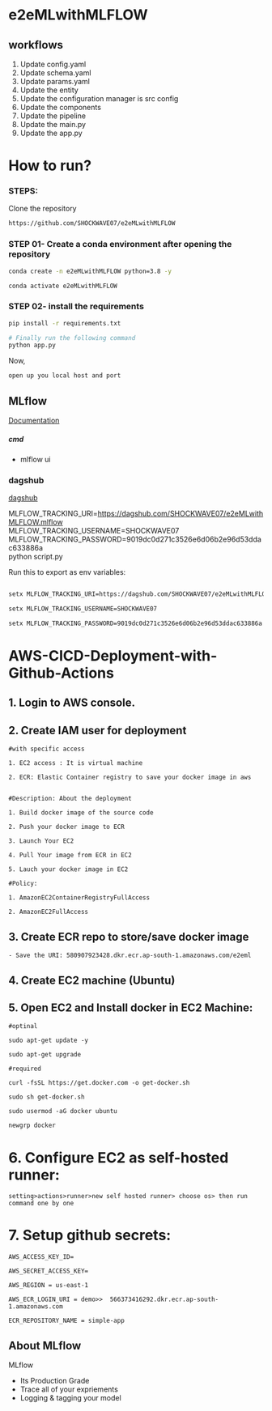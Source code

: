 # e2eMLwithMLFLOW

## workflows

1. Update config.yaml
2. Update schema.yaml
3. Update params.yaml
4. Update the entity
5. Update the configuration manager is src config
6. Update the components
7. Update the pipeline
8. Update the main.py
9. Update the app.py 


# How to run?
### STEPS:

Clone the repository

```bash
https://github.com/SHOCKWAVE07/e2eMLwithMLFLOW
```
### STEP 01- Create a conda environment after opening the repository

```bash
conda create -n e2eMLwithMLFLOW python=3.8 -y
```

```bash
conda activate e2eMLwithMLFLOW
```


### STEP 02- install the requirements
```bash
pip install -r requirements.txt
```


```bash
# Finally run the following command
python app.py
```

Now,
```bash
open up you local host and port
```



## MLflow

[Documentation](https://mlflow.org/docs/latest/index.html)


##### cmd
- mlflow ui

### dagshub
[dagshub](https://dagshub.com/)

MLFLOW_TRACKING_URI=https://dagshub.com/SHOCKWAVE07/e2eMLwithMLFLOW.mlflow \
MLFLOW_TRACKING_USERNAME=SHOCKWAVE07 \
MLFLOW_TRACKING_PASSWORD=9019dc0d271c3526e6d06b2e96d53ddac633886a \
python script.py

Run this to export as env variables:

```bash

setx MLFLOW_TRACKING_URI=https://dagshub.com/SHOCKWAVE07/e2eMLwithMLFLOW.mlflow

setx MLFLOW_TRACKING_USERNAME=SHOCKWAVE07

setx MLFLOW_TRACKING_PASSWORD=9019dc0d271c3526e6d06b2e96d53ddac633886a

```



# AWS-CICD-Deployment-with-Github-Actions

## 1. Login to AWS console.

## 2. Create IAM user for deployment

	#with specific access

	1. EC2 access : It is virtual machine

	2. ECR: Elastic Container registry to save your docker image in aws


	#Description: About the deployment

	1. Build docker image of the source code

	2. Push your docker image to ECR

	3. Launch Your EC2 

	4. Pull Your image from ECR in EC2

	5. Lauch your docker image in EC2

	#Policy:

	1. AmazonEC2ContainerRegistryFullAccess

	2. AmazonEC2FullAccess

	
## 3. Create ECR repo to store/save docker image
    - Save the URI: 580907923428.dkr.ecr.ap-south-1.amazonaws.com/e2eml

	
## 4. Create EC2 machine (Ubuntu) 

## 5. Open EC2 and Install docker in EC2 Machine:
	
	
	#optinal

	sudo apt-get update -y

	sudo apt-get upgrade
	
	#required

	curl -fsSL https://get.docker.com -o get-docker.sh

	sudo sh get-docker.sh

	sudo usermod -aG docker ubuntu

	newgrp docker
	
# 6. Configure EC2 as self-hosted runner:
    setting>actions>runner>new self hosted runner> choose os> then run command one by one


# 7. Setup github secrets:

    AWS_ACCESS_KEY_ID=

    AWS_SECRET_ACCESS_KEY=

    AWS_REGION = us-east-1

    AWS_ECR_LOGIN_URI = demo>>  566373416292.dkr.ecr.ap-south-1.amazonaws.com

    ECR_REPOSITORY_NAME = simple-app




## About MLflow 
MLflow

 - Its Production Grade
 - Trace all of your expriements
 - Logging & tagging your model


